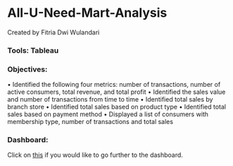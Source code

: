 # All-U-Need-Mart-Analysis

Created by Fitria Dwi Wulandari

### **Tools**: Tableau

### **Objectives**:
• Identified the following four metrics: number of transactions, number of active consumers, total revenue, and total profit
• Identified the sales value and number of transactions from time to time
• Identified total sales by branch store
• Identified total sales based on product type
• Identified total sales based on payment method
• Displayed a list of consumers with membership type, number of transactions and total sales

### **Dashboard**: 
Click on [this](https://public.tableau.com/views/All-U-NeedMartDashboard/Summary?:language=en-US&:sid=&:display_count=n&:origin=viz_share_link) if you would like to go further to the dashboard.
